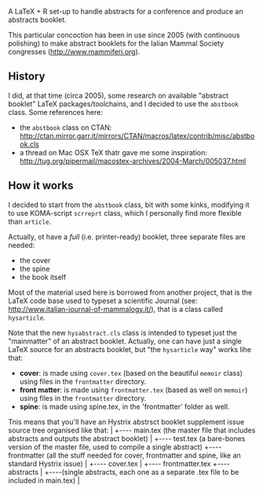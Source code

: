 A LaTeX + R set-up to handle abstracts for a conference and produce an abstracts booklet.

This particular concoction has been in use since 2005 (with continuous polishing) to make abstract booklets for the Ialian Mammal Society congresses (http://www.mammiferi.org).

History
-------

I did, at that time (circa 2005), some research on available "abstract booklet" LaTeX packages/toolchains, and I decided to use the `abstbook` class.
Some references here: 
  - the `abstbook` class on CTAN: http://ctan.mirror.garr.it/mirrors/CTAN/macros/latex/contrib/misc/abstbook.cls
  - a thread on Mac OSX TeX thatr gave me some inspiration: http://tug.org/pipermail/macostex-archives/2004-March/005037.html
 
How it works
------------

I decided to start from the `abstbook` class, bit with some kinks, modifying it to use KOMA-script `scrreprt` class, which I personally find more flexible than `article`.

Actually, ot have a _full_ (i.e. printer-ready) booklet, three separate files are needed:
  - the cover
  - the spine
  - the book itself
 
 Most of the material used here is borrowed from another project, that is the LaTeX code base used to typeset a scientific Journal (see: http://www.italian-journal-of-mammalogy.it/), that is a class called `hysarticle`.

Note that the new `hysabstract.cls` class is intended to typeset just the "mainmatter" of an abstract booklet. Actually, one can have just a single LaTeX source for an abstracts booklet, but "the `hysarticle` way" works lihe that:
 - **cover**: is made using `cover.tex` (based on the beautiful `memoir` class) using files in the `frontmatter` directory.
 - **front matter**: is made using `frontmatter.tex` (based as well on `memoir`) using files in the `frontmatter` directory.
 - **spine**: is made using spine.tex, in the 'frontmatter' folder as well.

Tnis means that you'll have an Hystrix abstrsct booklet supplement issue source tree organised like that:
<issue root directory>
     |         +---- main.tex (the master file that includes abstracts and outputs the abstract booklet)
     |         +---- test.tex (a bare-bones version of the master file, used to compile a single abstract)
     +---- frontmatter (all the stuff needed for cover, frontmatter and spine, like an standard Hystrix issue)
     |         +---- cover.tex
     |         +---- frontmatter.tex
     +---- abstracts
     |         +----(single abstracts, each one as a separate .tex file to be included in main.tex)
     |
